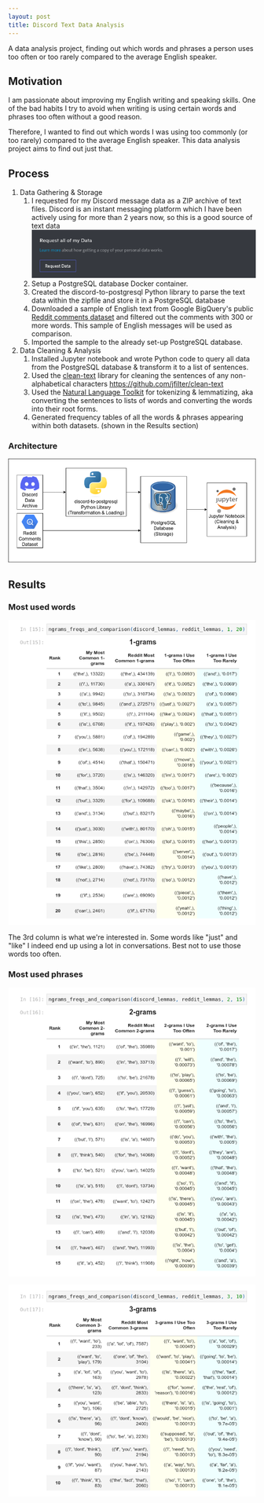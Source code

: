 ```yaml
---
layout: post
title: Discord Text Data Analysis
---
```

A data analysis project, finding out which words and phrases a person uses too often or too rarely compared to the average English speaker. 

## Motivation
I am passionate about improving my English writing and speaking skills. One of the bad habits I try to avoid when writing is using certain words and phrases too often without a good reason.

Therefore, I wanted to find out which words I was using too commonly (or too rarely) compared to the average English speaker. This data analysis project aims to find out just that.

## Process

1. Data Gathering & Storage
    1. I requested for my Discord message data as a ZIP archive of text files. Discord is an instant messaging platform which I have been actively using for more than 2 years now, so this is a good source of text data ![asdf](/images/discord-request-data.png)
    1. Setup a PostgreSQL database Docker container.
    1. Created the discord-to-postgresql Python library to parse the text data within the zipfile and store it in a PostgreSQL database
    1. Downloaded a sample of English text from Google BigQuery's public [Reddit comments dataset](https://www.reddit.com/r/bigquery/comments/kyjqbt/there_used_to_be_a_dataset_of_reddit_comments_on/) and filtered out the comments with 300 or more words. This sample of English messages will be used as comparison.
    1. Imported the sample to the already set-up PostgreSQL database.
1. Data Cleaning & Analysis
    1. Installed Jupyter notebook and wrote Python code to query all data from the PostgreSQL database & transform it to a list of sentences.
    1. Used the [clean-text](https://github.com/jfilter/clean-text) library for cleaning the sentences of any non-alphabetical characters https://github.com/jfilter/clean-text
    1. Used the [Natural Language Toolkit](https://www.nltk.org/) for tokenizing & lemmatizing, aka converting the sentences to lists of words and converting the words into their root forms.
    1. Generated frequency tables of all the words & phrases appearing within both datasets. (shown in the Results section)


### Architecture

![Project Architecture Image](/images/architecture-discord.png)

## Results

### Most used words

![1-grams results table image](/images/1grams.png)

The 3rd column is what we're interested in. Some words like "just" and "like" I indeed end up using a lot in conversations. Best not to use those words too often.

### Most used phrases

![2-grams results table image](/images/2grams.png)



![3-grams results table image](/images/3grams.png)
